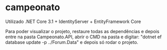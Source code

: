 # campeonato

Utilizado .NET Core 3.1 + IdentityServer + EntityFramework Core

Para poder visualizar o projeto, restaure todas as dependências e depois entre na pasta Campeonato.API, 
abrir o CMD na pasta e digitar: "dotnet ef database update -p ../Forum.Data" e depois só rodar o projeto.
